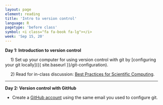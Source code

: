 ```yaml
---
layout: page
element: reading
title: 'Intro to version control'
language: R
pagetype: 'before class'
symbol: <i class="fa fa-book fa-lg"></i>
week: 'Sep 15, 20'
---
```


**Day 1: Introduction to version control**
<!-- from https://github.com/ericlind/data-mgmt-4-biologists/blob/gh-pages/readings/R-intro.md-->

&emsp; 1) Set up your computer for using version control with git by [configuring your git locally]({{ site.baseurl }}/git-configuration).

&emsp; 2) Read for in-class discussion: [Best Practices for Scientific Computing](http://journals.plos.org/plosbiology/article?id=10.1371/journal.pbio.1001745).

---

**Day 2: Version control with GitHub**

* Create a [GitHub account](https://github.com/login) using the same email you used to configure git.
